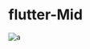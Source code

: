 # flutter-Mid
![a](https://github.com/99-Haseeb/flutter-Mid/assets/126445861/d97d7aeb-2cc9-446f-be9b-eddcc65b066b)
